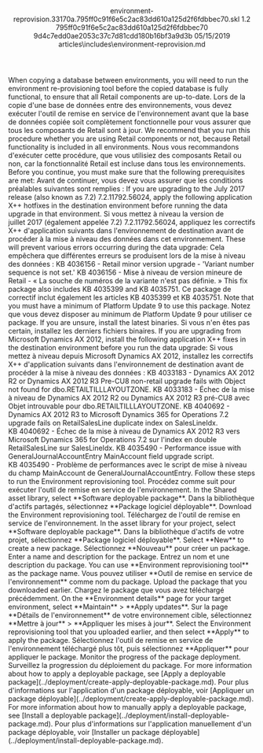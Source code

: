 <?xml version="1.0" encoding="UTF-8"?>
<xliff xmlns:logoport="urn:logoport:xliffeditor:xliff-extras:1.0" xmlns:tilt="urn:logoport:xliffeditor:tilt-non-translatables:1.0" xmlns:xsi="http://www.w3.org/2001/XMLSchema-instance" xmlns="urn:oasis:names:tc:xliff:document:1.2" xmlns:xliffext="urn:microsoft:content:schema:xliffextensions" version="1.2" xsi:schemaLocation="urn:oasis:names:tc:xliff:document:1.2 xliff-core-1.2-transitional.xsd">
  <file datatype="xml" source-language="en-US" original="environment-reprovision.md" target-language="fr-FR">
    <header>
      <tool tool-company="Microsoft" tool-version="1.0-7889195" tool-name="mdxliff" tool-id="mdxliff"/>
      <xliffext:skl_file_name>environment-reprovision.33170a.795ff0c91f6e5c2ac83dd610a125d2f6fdbbec70.skl</xliffext:skl_file_name>
      <xliffext:version>1.2</xliffext:version>
      <xliffext:ms.openlocfilehash>795ff0c91f6e5c2ac83dd610a125d2f6fdbbec70</xliffext:ms.openlocfilehash>
      <xliffext:ms.sourcegitcommit>9d4c7edd0ae2053c37c7d81cdd180b16bf3a9d3b</xliffext:ms.sourcegitcommit>
      <xliffext:ms.lasthandoff>05/15/2019</xliffext:ms.lasthandoff>
      <xliffext:ms.openlocfilepath>articles\includes\environment-reprovision.md</xliffext:ms.openlocfilepath>
    </header>
    <body>
      <group extype="content" id="content">
        <trans-unit xml:space="preserve" translate="yes" id="101">
          <source>When copying a database between environments, you will need to run the environment re-provisioning tool before the copied database is fully functional, to ensure that all Retail components are up-to-date.</source>
        <target logoport:matchpercent="101" state="translated" state-qualifier="leveraged-tm">Lors de la copie d'une base de données entre des environnements, vous devez exécuter l'outil de remise en service de l'environnement avant que la base de données copiée soit complètement fonctionnelle pour vous assurer que tous les composants de Retail sont à jour.</target></trans-unit>
        <trans-unit xml:space="preserve" translate="yes" id="102">
          <source>We recommend that you run this procedure whether you are using Retail components or not, because Retail functionality is included in all environments.</source>
        <target logoport:matchpercent="101" state="translated" state-qualifier="leveraged-tm">Nous vous recommandons d'exécuter cette procédure, que vous utilisiez des composants Retail ou non, car la fonctionnalité Retail est incluse dans tous les environnements.</target></trans-unit>
        <trans-unit xml:space="preserve" translate="yes" id="103">
          <source>Before you continue, you must make sure that the following prerequisites are met:</source>
        <target logoport:matchpercent="101" state="translated" state-qualifier="leveraged-tm">Avant de continuer, vous devez vous assurer que les conditions préalables suivantes sont remplies :</target></trans-unit>
        <trans-unit xml:space="preserve" translate="yes" id="104">
          <source>If you are upgrading to the July 2017 release (also known as 7.2) 7.2.11792.56024, apply the following application X++ hotfixes in the destination environment before running the data upgrade in that environment.</source>
        <target logoport:matchpercent="101" state="translated" state-qualifier="leveraged-tm">Si vous mettez à niveau la version de juillet 2017 (également appelée 7.2) 7.2.11792.56024, appliquez les correctifs X++ d'application suivants dans l'environnement de destination avant de procéder à la mise à niveau des données dans cet environnement.</target></trans-unit>
        <trans-unit xml:space="preserve" translate="yes" id="105">
          <source>These will prevent various errors occurring during the data upgrade:</source>
        <target logoport:matchpercent="101" state="translated" state-qualifier="leveraged-tm">Cela empêchera que différentes erreurs se produisent lors de la mise à niveau des données :</target></trans-unit>
        <trans-unit xml:space="preserve" translate="yes" id="106">
          <source>KB 4036156 - Retail minor version upgrade - 'Variant number sequence is not set.'</source>
        <target logoport:matchpercent="101" state="translated" state-qualifier="leveraged-tm">KB 4036156 - Mise à niveau de version mineure de Retail - « La souche de numéros de la variante n'est pas définie. »</target></trans-unit>
        <trans-unit xml:space="preserve" translate="yes" id="107">
          <source>This fix package also includes KB 4035399 and KB 4035751.</source>
        <target logoport:matchpercent="101" state="translated" state-qualifier="leveraged-tm">Ce package de correctif inclut également les articles KB 4035399 et KB 4035751.</target></trans-unit>
        <trans-unit xml:space="preserve" translate="yes" id="108">
          <source>Note that you must have a minimum of Platform Update 9 to use this package.</source>
        <target logoport:matchpercent="101" state="translated" state-qualifier="leveraged-tm">Notez que vous devez disposer au minimum de Platform Update 9 pour utiliser ce package.</target></trans-unit>
        <trans-unit xml:space="preserve" translate="yes" id="109">
          <source>If you are unsure, install the latest binaries.</source>
        <target logoport:matchpercent="101" state="translated" state-qualifier="leveraged-tm">Si vous n'en êtes pas certain, installez les derniers fichiers binaires.</target></trans-unit>
        <trans-unit xml:space="preserve" translate="yes" id="110">
          <source>If you are upgrading from Microsoft Dynamics AX 2012, install the following application X++ fixes in the destination environment before you run the data upgrade:</source>
        <target logoport:matchpercent="101" state="translated" state-qualifier="leveraged-tm">Si vous mettez à niveau depuis Microsoft Dynamics AX 2012, installez les correctifs X++ d'application suivants dans l'environnement de destination avant de procéder à la mise à niveau des données :</target></trans-unit>
        <trans-unit xml:space="preserve" translate="yes" id="111">
          <source>KB 4033183 - Dynamics AX 2012 R2 or Dynamics AX 2012 R3 Pre-CU8 non-retail upgrade fails with Object not found for dbo.RETAILTILLLAYOUTZONE.</source>
        <target logoport:matchpercent="101" state="translated" state-qualifier="leveraged-tm">KB 4033183 - Échec de la mise à niveau de Dynamics AX 2012 R2 ou Dynamics AX 2012 R3 pré-CU8 avec Objet introuvable pour dbo.RETAILTILLLAYOUTZONE.</target></trans-unit>
        <trans-unit xml:space="preserve" translate="yes" id="112">
          <source>KB 4040692 - Dynamics AX 2012 R3 to Microsoft Dynamics 365 for Operations 7.2 upgrade fails on RetailSalesLine duplicate index on SalesLineIdx.</source>
        <target logoport:matchpercent="101" state="translated" state-qualifier="leveraged-tm">KB 4040692 - Échec de la mise à niveau de Dynamics AX 2012 R3 vers Microsoft Dynamics 365 for Operations 7.2 sur l'index en double RetailSalesLine sur SalesLineIdx.</target></trans-unit>
        <trans-unit xml:space="preserve" translate="yes" id="113">
          <source>KB 4035490 - Performance issue with GeneralJournalAccountEntry MainAccount field upgrade script.</source>
        <target logoport:matchpercent="101" state="translated" state-qualifier="leveraged-tm">KB 4035490 - Problème de performances avec le script de mise à niveau du champ MainAccount de GeneralJournalAccountEntry.</target></trans-unit>
        <trans-unit xml:space="preserve" translate="yes" id="114">
          <source>Follow these steps to run the Environment reprovisioning tool.</source>
        <target logoport:matchpercent="101" state="translated" state-qualifier="leveraged-tm">Procédez comme suit pour exécuter l'outil de remise en service de l'environnement.</target></trans-unit>
        <trans-unit xml:space="preserve" translate="yes" id="115">
          <source>In the Shared asset library, select <bpt id="p1">**</bpt>Software deployable package<ept id="p1">**</ept>.</source>
        <target logoport:matchpercent="101" state="translated" state-qualifier="leveraged-tm">Dans la bibliothèque d'actifs partagés, sélectionnez <bpt id="p1">**</bpt>Package logiciel déployable<ept id="p1">**</ept>.</target></trans-unit>
        <trans-unit xml:space="preserve" translate="yes" id="116">
          <source>Download the Environment reprovisioning tool.</source>
        <target logoport:matchpercent="101" state="translated" state-qualifier="leveraged-tm">Téléchargez de l'outil de remise en service de l'environnement.</target></trans-unit>
        <trans-unit xml:space="preserve" translate="yes" id="117">
          <source>In the asset library for your project, select <bpt id="p1">**</bpt>Software deployable package<ept id="p1">**</ept>.</source>
        <target logoport:matchpercent="101" state="translated" state-qualifier="leveraged-tm">Dans la bibliothèque d'actifs de votre projet, sélectionnez <bpt id="p1">**</bpt>Package logiciel déployable<ept id="p1">**</ept>.</target></trans-unit>
        <trans-unit xml:space="preserve" translate="yes" id="118">
          <source>Select <bpt id="p1">**</bpt>New<ept id="p1">**</ept> to create a new package.</source>
        <target logoport:matchpercent="101" state="translated" state-qualifier="leveraged-tm">Sélectionnez <bpt id="p1">**</bpt>Nouveau<ept id="p1">**</ept> pour créer un package.</target></trans-unit>
        <trans-unit xml:space="preserve" translate="yes" id="119">
          <source>Enter a name and description for the package.</source>
        <target logoport:matchpercent="101" state="translated" state-qualifier="leveraged-tm">Entrez un nom et une description du package.</target></trans-unit>
        <trans-unit xml:space="preserve" translate="yes" id="120">
          <source>You can use <bpt id="p1">**</bpt>Environment reprovisioning tool<ept id="p1">**</ept> as the package name.</source>
        <target logoport:matchpercent="101" state="translated" state-qualifier="leveraged-tm">Vous pouvez utiliser <bpt id="p1">**</bpt>Outil de remise en service de l'environnement<ept id="p1">**</ept> comme nom du package.</target></trans-unit>
        <trans-unit xml:space="preserve" translate="yes" id="121">
          <source>Upload the package that you downloaded earlier.</source>
        <target logoport:matchpercent="101" state="translated" state-qualifier="leveraged-tm">Chargez le package que vous avez téléchargé précédemment.</target></trans-unit>
        <trans-unit xml:space="preserve" translate="yes" id="122">
          <source>On the <bpt id="p1">**</bpt>Environment details<ept id="p1">**</ept> page for your target environment, select <bpt id="p2">**</bpt>Maintain<ept id="p2">**</ept><ph id="ph1"> &gt; </ph><bpt id="p3">**</bpt>Apply updates<ept id="p3">**</ept>.</source>
        <target logoport:matchpercent="101" state="translated" state-qualifier="leveraged-tm">Sur la page <bpt id="p1">**</bpt>Détails de l'environnement<ept id="p1">**</ept> de votre environnement cible, sélectionnez <bpt id="p2">**</bpt>Mettre à jour<ept id="p2">**</ept><ph id="ph1"> &gt; </ph><bpt id="p3">**</bpt>Appliquer les mises à jour<ept id="p3">**</ept>.</target></trans-unit>
        <trans-unit xml:space="preserve" translate="yes" id="123">
          <source>Select the Environment reprovisioning tool that you uploaded earlier, and then select <bpt id="p1">**</bpt>Apply<ept id="p1">**</ept> to apply the package.</source>
        <target logoport:matchpercent="101" state="translated" state-qualifier="leveraged-tm">Sélectionnez l'outil de remise en service de l'environnement téléchargé plus tôt, puis sélectionnez <bpt id="p1">**</bpt>Appliquer<ept id="p1">**</ept> pour appliquer le package.</target></trans-unit>
        <trans-unit xml:space="preserve" translate="yes" id="124">
          <source>Monitor the progress of the package deployment.</source>
        <target logoport:matchpercent="101" state="translated" state-qualifier="leveraged-tm">Surveillez la progression du déploiement du package.</target></trans-unit>
        <trans-unit xml:space="preserve" translate="yes" id="125">
          <source>For more information about how to apply a deployable package, see <bpt id="p1">[</bpt>Apply a deployable package<ept id="p1">](../deployment/create-apply-deployable-package.md)</ept>.</source>
        <target logoport:matchpercent="101" state="translated" state-qualifier="leveraged-tm">Pour plus d'informations sur l'application d'un package déployable, voir <bpt id="p1">[</bpt>Appliquer un package déployable<ept id="p1">](../deployment/create-apply-deployable-package.md)</ept>.</target></trans-unit>
        <trans-unit xml:space="preserve" translate="yes" id="126">
          <source>For more information about how to manually apply a deployable package, see <bpt id="p1">[</bpt>Install a deployable package<ept id="p1">](../deployment/install-deployable-package.md)</ept>.</source>
        <target logoport:matchpercent="101" state="translated" state-qualifier="leveraged-tm">Pour plus d'informations sur l'application manuellement d'un package déployable, voir <bpt id="p1">[</bpt>Installer un package déployable<ept id="p1">](../deployment/install-deployable-package.md)</ept>.</target></trans-unit>
      </group>
    </body>
  </file>
</xliff>